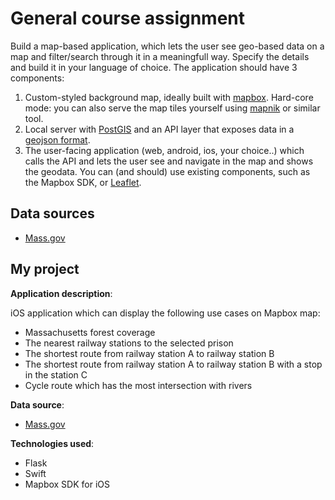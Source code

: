 # General course assignment

Build a map-based application, which lets the user see geo-based data on a map and filter/search through it in a meaningfull way. Specify the details and build it in your language of choice. The application should have 3 components:

1. Custom-styled background map, ideally built with [mapbox](http://mapbox.com). Hard-core mode: you can also serve the map tiles yourself using [mapnik](http://mapnik.org/) or similar tool.
2. Local server with [PostGIS](http://postgis.net/) and an API layer that exposes data in a [geojson format](http://geojson.org/).
3. The user-facing application (web, android, ios, your choice..) which calls the API and lets the user see and navigate in the map and shows the geodata. You can (and should) use existing components, such as the Mapbox SDK, or [Leaflet](http://leafletjs.com/).

## Data sources

- [Mass.gov](https://www.mass.gov/service-details/massgis-data-layers)

## My project

**Application description**:

iOS application which can display the following use cases on Mapbox map:

- Massachusetts forest coverage 
- The nearest railway stations to the selected prison
- The shortest route from railway station A to railway station B
- The shortest route from railway station A to railway station B with a stop in the station C
- Cycle route which has the most intersection with rivers

**Data source**:
- [Mass.gov](https://www.mass.gov/service-details/massgis-data-layers)

**Technologies used**:

- Flask
- Swift 
- Mapbox SDK for iOS
